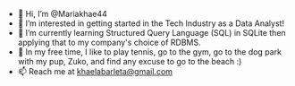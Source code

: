 - 👋 Hi, I’m @Mariakhae44
- 👀 I’m interested in getting started in the Tech Industry as a Data Analyst!
- 🌱 I’m currently learning Structured Query Language (SQL) in SQLite then applying that to my company's choice of RDBMS.
- 🎾 In my free time, I like to play tennis, go to the gym, go to the dog park with my pup, Zuko, and find any excuse to go to the beach :) 
- 📫 Reach me at khaelabarleta@gmail.com

<!---
Mariakhae44/Mariakhae44 is a ✨ special ✨ repository because its `README.md` (this file) appears on your GitHub profile.
You can click the Preview link to take a look at your changes.
--->

